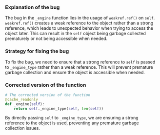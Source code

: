 ### Explanation of the bug
The bug in the `_engine` function lies in the usage of `weakref.ref()` on `self`. `weakref.ref()` creates a weak reference to the object rather than a strong reference, which leads to unexpected behavior when trying to access the object later. This can result in the `self` object being garbage collected prematurely or not being accessible when needed.

### Strategy for fixing the bug
To fix the bug, we need to ensure that a strong reference to `self` is passed to `_engine_type` rather than a weak reference. This will prevent premature garbage collection and ensure the object is accessible when needed.

### Corrected version of the function
```python
# The corrected version of the function
@cache_readonly
def _engine(self):
    return self._engine_type(self, len(self))
``` 

By directly passing `self` to `_engine_type`, we are ensuring a strong reference to the object is used, preventing any premature garbage collection issues.